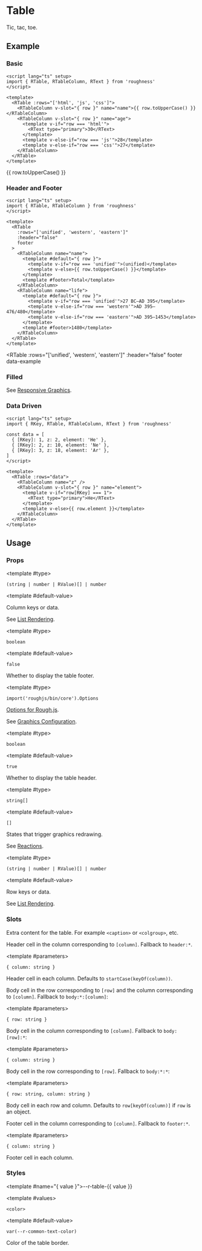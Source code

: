 <script lang="ts" setup>
import { RDetails, RKey, RSpace, RTable, RTableColumn, RText } from 'roughness'

const data = [
  { [RKey]: 1, z: 2, element: 'He' },
  { [RKey]: 2, z: 10, element: 'Ne' },
  { [RKey]: 3, z: 18, element: 'Ar' },
]
</script>

# Table

Tic, tac, toe.

## Example

### Basic

<RDetails>
  <template #summary>Show Code</template>

```vue
<script lang="ts" setup>
import { RTable, RTableColumn, RText } from 'roughness'
</script>

<template>
  <RTable :rows="['html', 'js', 'css']">
    <RTableColumn v-slot="{ row }" name="name">{{ row.toUpperCase() }}</RTableColumn>
    <RTableColumn v-slot="{ row }" name="age">
      <template v-if="row === 'html'">
        <RText type="primary">30</RText>
      </template>
      <template v-else-if="row === 'js'">28</template>
      <template v-else-if="row === 'css'">27</template>
    </RTableColumn>
  </RTable>
</template>
```

</RDetails>

<RTable :rows="['html', 'js', 'css']" data-example>
  <RTableColumn v-slot="{ row }" name="name">{{ row.toUpperCase() }}</RTableColumn>
  <RTableColumn v-slot="{ row }" name="age">
    <template v-if="row === 'html'">
      <RText type="primary">30</RText>
    </template>
    <template v-else-if="row === 'js'">28</template>
    <template v-else-if="row === 'css'">27</template>
  </RTableColumn>
</RTable>

### Header and Footer

<RDetails>
  <template #summary>Show Code</template>

```vue
<script lang="ts" setup>
import { RTable, RTableColumn } from 'roughness'
</script>

<template>
  <RTable
    :rows="['unified', 'western', 'eastern']"
    :header="false"
    footer
  >
    <RTableColumn name="name">
      <template #default="{ row }">
        <template v-if="row === 'unified'">(unified)</template>
        <template v-else>{{ row.toUpperCase() }}</template>
      </template>
      <template #footer>Total</template>
    </RTableColumn>
    <RTableColumn name="life">
      <template #default="{ row }">
        <template v-if="row === 'unified'">27 BC–AD 395</template>
        <template v-else-if="row === 'western'">AD 395–476/480</template>
        <template v-else-if="row === 'eastern'">AD 395–1453</template>
      </template>
      <template #footer>1480</template>
    </RTableColumn>
  </RTable>
</template>
```

</RDetails>

<RTable
  :rows="['unified', 'western', 'eastern']"
  :header="false"
  footer
  data-example
>
  <RTableColumn name="name">
    <template #default="{ row }">
      <template v-if="row === 'unified'">(unified)</template>
      <template v-else>{{ row.toUpperCase() }}</template>
    </template>
    <template #footer>Total</template>
  </RTableColumn>
  <RTableColumn name="life">
    <template #default="{ row }">
      <template v-if="row === 'unified'">27 BC–AD 395</template>
      <template v-else-if="row === 'western'">AD 395–476/480</template>
      <template v-else-if="row === 'eastern'">AD 395–1453</template>
    </template>
    <template #footer>1480</template>
  </RTableColumn>
</RTable>

### Filled

See [Responsive Graphics](/components/graphics#responsive).

### Data Driven

<RDetails>
  <template #summary>Show Code</template>

```vue
<script lang="ts" setup>
import { RKey, RTable, RTableColumn, RText } from 'roughness'

const data = [
  { [RKey]: 1, z: 2, element: 'He' },
  { [RKey]: 2, z: 10, element: 'Ne' },
  { [RKey]: 3, z: 18, element: 'Ar' },
]
</script>

<template>
  <RTable :rows="data">
    <RTableColumn name="z" />
    <RTableColumn v-slot="{ row }" name="element">
      <template v-if="row[RKey] === 1">
        <RText type="primary">He</RText>
      </template>
      <template v-else>{{ row.element }}</template>
    </RTableColumn>
  </RTable>
</template>
```

</RDetails>

<RTable :rows="data" data-example>
  <RTableColumn name="z" />
  <RTableColumn v-slot="{ row }" name="element">
    <template v-if="row[RKey] === 1">
      <RText type="primary">He</RText>
    </template>
    <template v-else>{{ row.element }}</template>
  </RTableColumn>
</RTable>

## Usage

### Props

<RPropsTable>

  <RProp name="columns">

  <template #type>

  `(string | number | RValue)[] | number`

  </template>

  <template #default-value>
    </template>

  Column keys or data.

  See [List Rendering](/guide/specs#list-rendering).

  </RProp>

  <RProp name="footer">

  <template #type>

  `boolean`

  </template>

  <template #default-value>

  `false`

  </template>

  Whether to display the table footer.

  </RProp>

  <RProp name="graphics-options">

  <template #type>

  `import('roughjs/bin/core').Options`

  </template>

  [Options for Rough.js](https://github.com/rough-stuff/rough/wiki#options).

  See [Graphics Configuration](/components/graphics#component-prop).

  </RProp>

  <RProp name="header">

  <template #type>

  `boolean`

  </template>

  <template #default-value>

  `true`

  </template>

  Whether to display the table header.

  </RProp>

  <RProp name="reactions">

  <template #type>

  `string[]`

  </template>

  <template #default-value>

  `[]`

  </template>

  States that trigger graphics redrawing.

  See [Reactions](/guide/theme#reactions).

  </RProp>

  <RProp name="rows">

  <template #type>

  `(string | number | RValue)[] | number`

  </template>

  <template #default-value>
    </template>

  Row keys or data.

  See [List Rendering](/guide/specs#list-rendering).

  </RProp>

</RPropsTable>

### Slots

<RSlotsTable>

  <RSlot name="default">

  Extra content for the table. For example `<caption>` or `<colgroup>`, etc.

  </RSlot>

  <RSlot name="header:_column_">

  Header cell in the column corresponding to `[column]`. Fallback to `header:*`.

  </RSlot>

  <RSlot name="header:*">

  <template #parameters>

  `{ column: string }`

  </template>

  Header cell in each column. Defaults to `startCase(keyOf(column))`.

  </RSlot>

  <RSlot name="body:_row_:_column_">

  Body cell in the row corresponding to `[row]` and the column corresponding to `[column]`. Fallback to `body:*:[column]`:

  </RSlot>

  <RSlot name="body:*:_column_">

  <template #parameters>

  `{ row: string }`

  </template>

  Body cell in the column corresponding to `[column]`. Fallback to `body:[row]:*`:

  </RSlot>

  <RSlot name="body:_row_:*">

  <template #parameters>

  `{ column: string }`

  </template>

  Body cell in the row corresponding to `[row]`. Fallback to `body:*:*`:

  </RSlot>

  <RSlot name="body:*:*">

  <template #parameters>

  `{ row: string, column: string }`

  </template>

  Body cell in each row and column. Defaults to `row[keyOf(column)]` if `row` is an object.

  </RSlot>

  <RSlot name="footer:_column_">

  Footer cell in the column corresponding to `[column]`. Fallback to `footer:*`.

  </RSlot>

  <RSlot name="footer:*">

  <template #parameters>

  `{ column: string }`

  </template>

  Footer cell in each column.

  </RSlot>

</RSlotsTable>

### Styles

<RStylesTable>

  <template #name="{ value }">--r-table-{{ value }}</template>

  <RStyle name="border-color">

  <template #values>

  `<color>`

  </template>

  <template #default-value>

  `var(--r-common-text-color)`

  </template>

  Color of the table border.

  </RStyle>

</RStylesTable>
